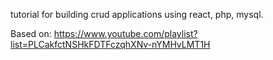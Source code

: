 tutorial for building crud applications using react, php, mysql.

Based on: https://www.youtube.com/playlist?list=PLCakfctNSHkFDTFczqhXNv-nYMHvLMT1H